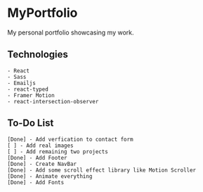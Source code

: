 # MyPortfolio
My personal portfolio showcasing my work.


## Technologies
    - React
    - Sass
    - Emailjs
    - react-typed
    - Framer Motion
    - react-intersection-observer


## To-Do List
    [Done] - Add verfication to contact form
    [ ] - Add real images
    [ ] - Add remaining two projects
    [Done] - Add Footer
    [Done] - Create NavBar
    [Done] - Add some scroll effect library like Motion Scroller
    [Done] - Animate everything
    [Done] - Add Fonts